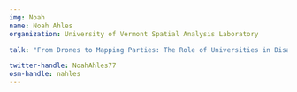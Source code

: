```yaml
---
img: Noah
name: Noah Ahles
organization: University of Vermont Spatial Analysis Laboratory

talk: "From Drones to Mapping Parties: The Role of Universities in Disaster Response"

twitter-handle: NoahAhles77
osm-handle: nahles
---
```

